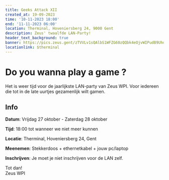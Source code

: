 ```yaml
---
title: Geeks Attack XII
created_at: 19-09-2023
time: '10-11-2023 18:00'
end: '11-11-2023 06:00'
location: Therminal, Hoveniersberg 24, 9000 Gent
description: Zeus' twaalfde LAN-Party!
header_text_background: true
banner: https://pics.zeus.gent/zTVVLv1sQAlbS1WFZG60zQQbk4eOjvWIPudB9Uhd.jpg
locationlink: $therminal
---
```


# Do you wanna play a game ?
Het is weer tijd voor de jaarlijkste LAN-party van Zeus WPI. Voor iedereen die tot in de late uurtjes gezamenlijk wilt gamen.

## Info

**Datum**: Vrijdag 27 oktober - Zaterdag 28 oktober

**Tijd**: 18:00 tot wanneer we niet meer kunnen

**Locatie**: Therminal, Hoveniersberg 24, Gent

**Meenemen**: Stekkerdoos + ethernetkabel + jouw pc/laptop

**Inschrijven**: Je moet je niet inschrijven voor de LAN zelf.


Tot dan!  
Zeus WPI
